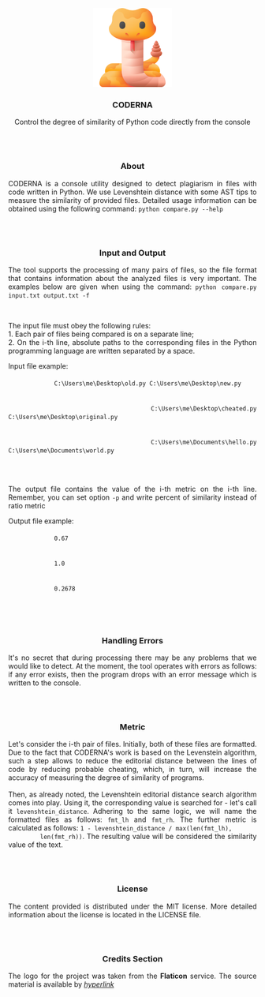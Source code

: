 <!-- markdownlint-disable-next-line MD041 -->
<div align="center">
    <img src="./images/snake.png" height="160px" width="auto">
    <h3>
        <b>
            CODERNA
        </b>
    </h3>
    <p>
        Control the degree of similarity of Python code directly from the console
    </p>
</div>

<br>
<br>

<section align="center">
    <h3>
        <b>
            About
        </b>
    </h3>
    <p align="justify">
        CODERNA is a console utility designed to detect plagiarism in files with
        code written in Python. We use Levenshtein distance with some AST tips to
        measure the similarity of provided files. Detailed usage information can
        be obtained using the following command: <code>python compare.py --help</code>
    </p>
</section>

<br>
<br>

<section align="center">
    <h3>
        <b>
            Input and Output
        </b>
    </h3>
    <p align="justify">
        The tool supports the processing of many pairs of files, so the file
        format that contains information about the analyzed files is very important.
        The examples below are given when using the command:
        <code>python compare.py input.txt output.txt -f</code>
    </p>
    <br>
    <p align="justify">
        The input file must obey the following rules:
        <br>
        1. Each pair of files being compared is on a separate line;
        <br>
        2. On the i-th line, absolute paths to the corresponding files in the
        Python programming language are written separated by a space.
    </p>
    <p align="justify">
        Input file example:
        <br>
        <code>
             C:\Users\me\Desktop\old.py C:\Users\me\Desktop\new.py
             <br>
             C:\Users\me\Desktop\cheated.py C:\Users\me\Desktop\original.py
             <br>
             C:\Users\me\Documents\hello.py C:\Users\me\Documents\world.py
        </code>
    </p>
    <br>
    <p align="justify">
        The output file contains the value of the i-th metric on the i-th line.
        Remember, you can set option <code>-p</code> and write percent of
        similarity instead of ratio metric
    </p>
    <p align="justify">
        Output file example:
        <br>
        <code>
             0.67
             <br>
             1.0
             <br>
             0.2678
        </code>
    </p>
</section>

<br>
<br>

<section align="center">
    <h3>
        <b>
            Handling Errors
        </b>
    </h3>
    <p align="justify">
        It's no secret that during processing there may be any problems that we
        would like to detect. At the moment, the tool operates with errors as
        follows: if any error exists, then the program drops with an error message
        which is written to the console.
    </p>
</section>

<br>
<br>

<section align="center">
    <h3>
        <b>
            Metric
        </b>
    </h3>
    <p align="justify">
        Let's consider the i-th pair of files. Initially, both of these files
        are formatted. Due to the fact that CODERNA's work is based on the
        Levenstein algorithm, such a step allows to reduce the editorial
        distance between the lines of code by reducing probable cheating, which,
        in turn, will increase the accuracy of measuring the degree of
        similarity of programs.
        <br>
        <br>
        Then, as already noted, the Levenshtein editorial distance search
        algorithm comes into play. Using it, the corresponding value is searched
        for - let's call it <code>levenshtein_distance</code>. Adhering to the
        same logic, we will name the formatted files as follows:
        <code>fmt_lh</code> and <code>fmt_rh</code>. The further metric is
        calculated as follows: <code>1 - levenshtein_distance / max(len(fmt_lh),
        len(fmt_rh))</code>. The resulting value will be considered the
        similarity value of the text.
    </p>
</section>

<br>
<br>

<section align="center">
    <h3>
        <b>
            License
        </b>
    </h3>
    <p align="justify">
        The content provided is distributed under the MIT license. More detailed
        information about the license is located in the LICENSE file.
    </p>
</section>

<br>
<br>

<section align="center">
    <h3>
        <b>
            Credits Section
        </b>
    </h3>
    <p align="justify">
        The logo for the project was taken from the <b>Flaticon</b> service. The
        source material is available by
        <a href="https://www.flaticon.com/packs/desert-152"><i>hyperlink</i></a>
    </p>
</section>
